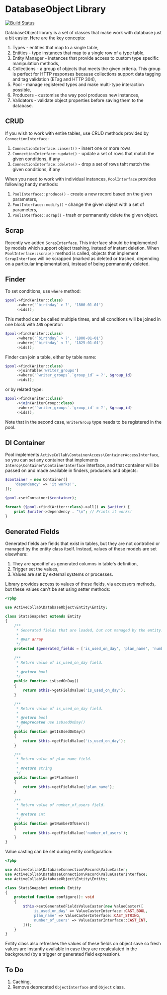 # DatabaseObject Library

[![Build Status](https://travis-ci.org/activecollab/databaseobject.svg?branch=master)](https://travis-ci.org/activecollab/databaseobject)

DatabaseObject library is a set of classes that make work with database just a bit easier. Here are the key concepts:

1. Types - entities that map to a single table,
1. Entities - type instances that map to a single row of a type table,
1. Entity Manager - instances that provide access to custom type specific manipulation methods,
1. Collections - a group of objects that meets the given criteria. This group is perfect for HTTP responses because collections support data tagging and tag validation (ETag and HTTP 304),
1. Pool - manage registered types and make multi-type interaction possible,
1. Producers - customise the way pool produces new instances,
1. Validators - validate object properties before saving them to the database.

## CRUD

If you wish to work with entire tables, use CRUD methods provided by `ConnectionInterface`:

1. `ConnectionInterface::insert()` - insert one or more rows
1. `ConnectionInterface::update()` - update a set of rows that match the given conditions, if any
1. `ConnectionInterface::delete()` - drop a set of rows taht match the given conditions, if any

When you need to work with individual instances, `PoolInterface` provides following handy methods:

1. `PoolInterface::produce()` - create a new record based on the given parameters,
1. `PoolInterface::modify()` - change the given object with a set of parameters,
1. `PoolInterface::scrap()` - trash or permanently delete the given object.

## Scrap

Recently we added `ScrapInterface`. This interface should be implemented by models which support object trashing, instead of instant deletion. When `PoolInterface::scrap()` method is called, objects that implement `ScrapInterface` will be scrapped (marked as deleted or trashed, depending on a particular implementation), instead of being permanently deleted.

## Finder

To set conditions, use `where` method:

```php
$pool->find(Writer::class)
     ->where('`birthday` > ?', '1800-01-01')
     ->ids();
```

This method can be called multiple times, and all conditions will be joined in one block with `AND` operator:

```php
$pool->find(Writer::class)
     ->where('`birthday` > ?', '1800-01-01')
     ->where('`birthday` < ?', '1825-01-01')
     ->ids();
```

Finder can join a table, either by table name:

```php
$pool->find(Writer::class)
     ->joinTable('writer_groups')
     ->where('`writer_groups`.`group_id` = ?', $group_id)
     ->ids();
```

or by related type:

```php
$pool->find(Writer::class)
     ->join(WriterGroup::class)
     ->where('`writer_groups`.`group_id` = ?', $group_id)
     ->ids();
```

Note that in the second case, `WriterGroup` type needs to be registered in the pool.

## DI Container

Pool implements `ActiveCollab\ContainerAccess\ContainerAccessInterface`, so you can set any container that implements `Interop\Container\ContainerInterface` interface, and that container will be passed on and made available in finders, producers and objects:

```php
$container = new Container([
    'dependency' => 'it works!',
]);

$pool->setContainer($container);

foreach ($pool->find(Writer::class)->all() as $writer) {
    print $writer->dependency . "\n"; // Prints it works!
}
```

## Generated Fields

Generated fields are fields that exist in tables, but they are not controlled or managed by the entity class itself. Instead, values of these models are set elsewhere:

1. They are specifief as generated columns in table's definition,
1. Trigger set the values,
1. Values are set by external systems or processes.

Library provides access to values of these fields, via accessors methods, but these values can't be set using setter methods:

```php
<?php

use ActiveCollab\DatabaseObject\Entity\Entity;

class StatsSnapshot extends Entity
{
    /**
     * Generated fields that are loaded, but not managed by the entity.
     *
     * @var array
     */
    protected $generated_fields = ['is_used_on_day', 'plan_name', 'number_of_users'];
    
    /**
     * Return value of is_used_on_day field.
     *
     * @return bool
     */
    public function isUsedOnDay()
    {
        return $this->getFieldValue('is_used_on_day');
    }

    /**
     * Return value of is_used_on_day field.
     *
     * @return bool
     * @deprecated use isUsedOnDay()
     */
    public function getIsUsedOnDay()
    {
        return $this->getFieldValue('is_used_on_day');
    }

    /**
     * Return value of plan_name field.
     *
     * @return string
     */
    public function getPlanName()
    {
        return $this->getFieldValue('plan_name');
    }

    /**
     * Return value of number_of_users field.
     *
     * @return int
     */
    public function getNumberOfUsers()
    {
        return $this->getFieldValue('number_of_users');
    }
}
```

Value casting can be set during entity configuration:

```php
<?php

use ActiveCollab\DatabaseConnection\Record\ValueCaster;
use ActiveCollab\DatabaseConnection\Record\ValueCasterInterface;
use ActiveCollab\DatabaseObject\Entity\Entity;

class StatsSnapshot extends Entity
{
    protected function configure(): void
    {
        $this->setGeneratedFieldsValueCaster(new ValueCaster([
            'is_used_on_day' => ValueCasterInterface::CAST_BOOL,
            'plan_name' => ValueCasterInterface::CAST_STRING,
            'number_of_users' => ValueCasterInterface::CAST_INT,
        ]));
    }
}
```

Entity class also refreshes the values of these fields on object save so fresh values are instantly available in case they are recalculated in the background (by a trigger or generated field expression).

## To Do

1. Caching,
1. Remove deprecated `ObjectInterface` and `Object` class.
